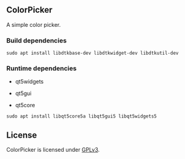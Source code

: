 ## ColorPicker

A simple color picker.

### Build dependencies

`sudo apt install libdtkbase-dev libdtkwidget-dev libdtkutil-dev`

### Runtime dependencies

* qt5widgets

* qt5gui

* qt5core

`sudo apt install libqt5core5a libqt5gui5 libqt5widgets5`

## License

ColorPicker is licensed under [GPLv3](LICENSE).



